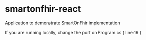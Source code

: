 # smartonfhir-react
Application to demonstrate SmartOnFhir implementation

If you are running locally, change the port on Program.cs ( line:19 )
